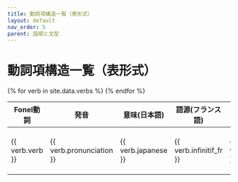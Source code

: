 ```yaml
---
title: 動詞項構造一覧（表形式）
layout: default
nav_order: 5
parent: 語順と文型
---
```


# 動詞項構造一覧（表形式）

<table>
  <thead>
    <tr>
      <th>Fonel動詞</th>
      <th>発音</th>
      <th>意味(日本語)</th>
      <th>語源(フランス語)</th>
      <th>x1_役割</th>
      <th>x2_前置詞</th>
      <th>x2_役割</th>
      <th>x2_省略可</th>
      <th>x3_前置詞</th>
      <th>x3_役割</th>
      <th>x3_省略可</th>
      <th>x4_前置詞</th>
      <th>x4_役割</th>
      <th>x4_省略可</th>
      <th>x5_前置詞</th>
      <th>x5_役割</th>
      <th>x5_省略可</th>
    </tr>
  </thead>
  <tbody>
    {% for verb in site.data.verbs %}
    <tr>
      <td>{{ verb.verb }}</td>
      <td>{{ verb.pronunciation }}</td>
      <td>{{ verb.japanese }}</td>
      <td>{{ verb.infinitif_fr }}</td>
      <td>{{ verb.x1_role }}</td>
      <td>{{ verb.x2_preposition }}</td>
      <td>{{ verb.x2_role }}</td>
      <td>{% if verb.x2_optional == "true" %}◯{% else %}―{% endif %}</td>
      <td>{{ verb.x3_preposition }}</td>
      <td>{{ verb.x3_role }}</td>
      <td>{% if verb.x3_optional == "true" %}◯{% else %}―{% endif %}</td>
      <td>{{ verb.x4_preposition }}</td>
      <td>{{ verb.x4_role }}</td>
      <td>{% if verb.x4_optional == "true" %}◯{% else %}―{% endif %}</td>
      <td>{{ verb.x5_preposition }}</td>
      <td>{{ verb.x5_role }}</td>
      <td>{% if verb.x5_optional == "true" %}◯{% else %}―{% endif %}</td>
    </tr>
    {% endfor %}
  </tbody>
</table>
